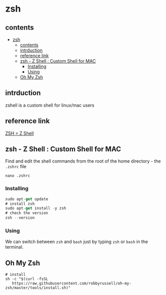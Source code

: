 # zsh

## contents

- [zsh](#zsh)
  - [contents](#contents)
  - [intrduction](#intrduction)
  - [reference link](#reference-link)
  - [zsh - Z Shell : Custom Shell for MAC](#zsh---z-shell--custom-shell-for-mac)
    - [Installing](#installing)
    - [Using](#using)
  - [Oh My Zsh](#oh-my-zsh)

## intrduction

zshell is a custom shell for linux/mac  users

## reference link

[ZSH = Z Shell](https://ohmyz.sh/)

## zsh - Z Shell : Custom Shell for MAC

Find and edit the shell commands from the root of the home directory - the `.zshrc` file

```
nano .zshrc
```



### Installing

```js
sudo apt-get update
# install zsh
sudo apt-get install -y zsh
# check the version
zsh --version
```

### Using

We can switch between `zsh` and `bash` just by typing `zsh` or `bash` in the terminal.

## Oh My Zsh

```
# install
sh -c "$(curl -fsSL 
   https://raw.githubusercontent.com/robbyrussell/oh-my-zsh/master/tools/install.sh)"
```